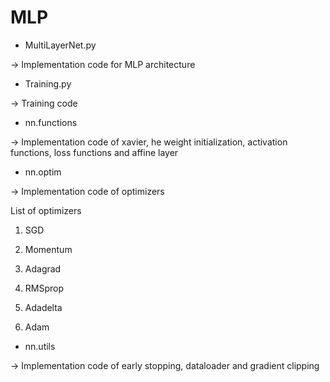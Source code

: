 # MLP

- MultiLayerNet.py

-> Implementation code for MLP architecture

- Training.py

-> Training code

- nn.functions

-> Implementation code of xavier, he weight initialization, activation functions, loss functions and affine layer

- nn.optim

-> Implementation code of optimizers

List of optimizers

1. SGD

2. Momentum

3. Adagrad

4. RMSprop

5. Adadelta

6. Adam

- nn.utils

-> Implementation code of early stopping, dataloader and gradient clipping
